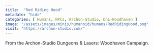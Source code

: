 ```yaml
---
title:  "Red Riding Hood"
metadate: "hide"
categories: [ Humans, NPCs, Archon-Studio, DnL-Woodhaven ]
image: "/assets/images/minis/humanoid/humans/RedRidingHood.png"
visit: "https://archon-studio.com/"
---
```

From the Archon-Studio Dungeons & Lasers: Woodhaven Campaign.